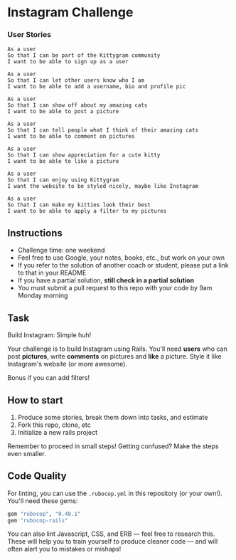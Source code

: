 Instagram Challenge
===================

### User Stories

```
As a user
So that I can be part of the Kittygram community
I want to be able to sign up as a user

As a user
So that I can let other users know who I am
I want to be able to add a username, bio and profile pic

As a user
So that I can show off about my amazing cats
I want to be able to post a picture

As a user
So that I can tell people what I think of their amazing cats
I want to be able to comment on pictures

As a user
So that I can show appreciation for a cute kitty
I want to be able to like a picture

As a user
So that I can enjoy using Kittygram
I want the website to be styled nicely, maybe like Instagram

As a user
So that I can make my kitties look their best
I want to be able to apply a filter to my pictures
```

## Instructions

* Challenge time: one weekend
* Feel free to use Google, your notes, books, etc., but work on your own
* If you refer to the solution of another coach or student, please put a link to that in your README
* If you have a partial solution, **still check in a partial solution**
* You must submit a pull request to this repo with your code by 9am Monday morning

## Task

Build Instagram: Simple huh!

Your challenge is to build Instagram using Rails. You'll need **users** who can post **pictures**, write **comments** on pictures and **like** a picture. Style it like Instagram's website (or more awesome).

Bonus if you can add filters!

## How to start

1. Produce some stories, break them down into tasks, and estimate
2. Fork this repo, clone, etc
3. Initialize a new rails project

Remember to proceed in small steps! Getting confused? Make the steps even smaller.

## Code Quality

For linting, you can use the `.rubocop.yml` in this repository (or your own!).
You'll need these gems:

```ruby
gem "rubocop", "0.48.1"
gem "rubocop-rails"
```

You can also lint Javascript, CSS, and ERB — feel free to research this. These
will help you to train yourself to produce cleaner code — and will often alert
you to mistakes or mishaps!
